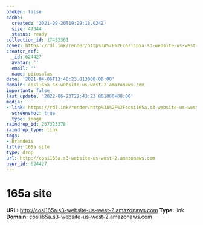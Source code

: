 ```yaml
---
broken: false
cache:
  created: '2021-09-20T19:29:18.024Z'
  size: 47344
  status: ready
collection_id: 17452361
cover: https://rdl.ink/render/http%3A%2F%2Fcosi165a.s3-website-us-west-2.amazonaws.com
creator_ref:
  _id: 624427
  avatar: ''
  email: ''
  name: pitosalas
date: '2021-04-06T13:40:23.013000+00:00'
domain: cosi165a.s3-website-us-west-2.amazonaws.com
important: false
last_update: '2022-06-23T22:43:23.861000+00:00'
media:
- link: https://rdl.ink/render/http%3A%2F%2Fcosi165a.s3-website-us-west-2.amazonaws.com
  screenshot: true
  type: image
raindrop_id: 257323378
raindrop_type: link
tags:
- Brandeis
title: 165a site
type: drop
url: http://cosi165a.s3-website-us-west-2.amazonaws.com
user_id: 624427
---
```


# 165a site

**URL:** http://cosi165a.s3-website-us-west-2.amazonaws.com
**Type:** link
**Domain:** cosi165a.s3-website-us-west-2.amazonaws.com
